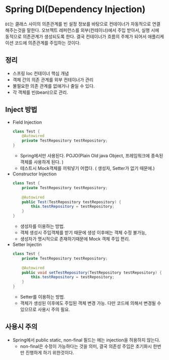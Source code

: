 # Spring DI(Dependency Injection)

`DI`는 클래스 사이의 의존관계를 빈 설정 정보를 바탕으로 컨테이너가 자동적으로 연결해주는것을 말한다. 오브젝트 레퍼런스를 외부(컨테이너)에서 주입 받아서, 실행 시에 동적으로 의존관계가 생성되도록 한다. 결국 컨테이너가 흐름의 주체가 되어서 애플리케이션 코드에 의존관계를 주입하는 것이다. 

## 정리
- 스프링 Ioc 컨테이너 핵심 개념
- 객체 간의 의존 관계를 외부 컨테이너가 관리
- 불필요한 의존 관계를 없애거나 줄일 수 있다.
- 각 객체를 빈(bean)으로 관리.

## Inject 방법
- Field Injection
    ``` java
    class Test {
        @Autowired
        private TestRepository testRepository;
    }
    ```
    - Spring에서만 사용된다. POJO(Plain Old java Object, 프레임워크에 종속된 객체를 사용하게 된다. )
    - 테스트시 Mock객체를 끼워넣기 어렵다. ( 생성자, Setter가 없기 때문에.)
- Constructor Injection
    ``` java
    class Test {
        private TestRepository testRepository;
        
        @Autowired
        public Test(TestRepository testRepository) {
            this.testRepository = testRepository;
        }
    }
    ```
    - 생성자를 이용하는 방법. 
    - 객체 생성시 주입객체를 받기 때문에 생성 이후에는 객체 수정 불가능, 
    - 생성자가 명시적으로 존재하기때문에 Mock 객체 주입 편리.
- Setter Injectin
    ``` java
    class Test {
        private TestRepository testRepository;
        
        @Autowired
        public void setTestRepository(TestRepository testRepository) {
            this.testRepository = testRepository;
        }
    }
    ```
    - Setter를 이용하는 방법.
    - 객체가 생성된 이후에도 주입된 객체 변경 가능. 다만 코드에 의해서 변경될 수 있으므로 사용시 주의 필요.

## 사용시 주의
- Spring에서 public static, non-final 필드는 에는 injection을 허용하지 않는다. 
    - non-final은 수정이 가능하다는 것을 의미, 결국 의존성 주입은 초기화시 한번만 진행하게 하기 위한것이다. 
